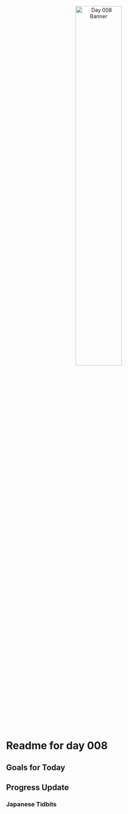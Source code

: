 <div align="center">
 <img src="../Images/image_008.jpg" alt="Day 008 Banner" width="50%">
</div>

# Readme for day 008

## Goals for Today

## Progress Update

### Japanese Tidbits

